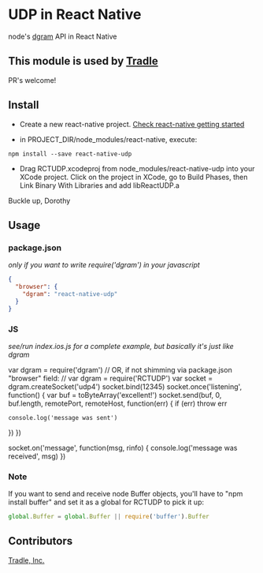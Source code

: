 # UDP in React Native

node's [dgram](https://nodejs.org/api/dgram.html) API in React Native

## This module is used by [Tradle](https://github.com/tradle)

PR's welcome!

## Install

* Create a new react-native project. [Check react-native getting started](http://facebook.github.io/react-native/docs/getting-started.html#content)

* in PROJECT_DIR/node_modules/react-native, execute:
```
npm install --save react-native-udp
```

* Drag RCTUDP.xcodeproj from node_modules/react-native-udp into your XCode project. Click on the project in XCode, go to Build Phases, then Link Binary With Libraries and add libReactUDP.a

Buckle up, Dorothy

## Usage

### package.json

_only if you want to write require('dgram') in your javascript_

```json
{
  "browser": {
    "dgram": "react-native-udp"
  }
}
```

### JS

_see/run index.ios.js for a complete example, but basically it's just like dgram_

var dgram = require('dgram')
// OR, if not shimming via package.json "browser" field:
// var dgram = require('RCTUDP') 
var socket = dgram.createSocket('udp4')
socket.bind(12345)
socket.once('listening', function() {
  var buf = toByteArray('excellent!')
  socket.send(buf, 0, buf.length, remotePort, remoteHost, function(err) {
    if (err) throw err
    
    console.log('message was sent')
  })
})

socket.on('message', function(msg, rinfo) {
  console.log('message was received', msg)
})

### Note

If you want to send and receive node Buffer objects, you'll have to "npm install buffer" and set it as a global for RCTUDP to pick it up:

```js
global.Buffer = global.Buffer || require('buffer').Buffer
```

## Contributors

[Tradle, Inc.](https://github.com/tradle/about/wiki)